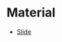 # Material

* [Slide](https://docs.google.com/presentation/d/1AXv04ejDwzWBGQ2upKg2IYaVhtskbJr9mZmMFCvtODE/edit?usp=sharing)
